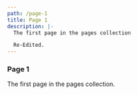 ```yaml
---
path: /page-1
title: Page 1
description: |-
  The first page in the pages collection

  Re-Edited.
---
```

### Page 1

The first page in the pages collection.

